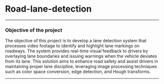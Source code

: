 # Road-lane-detection
***
### Objective of the project
The objective of this project is to develop a lane detection system that processes video footage to identify and highlight lane markings on roadways. The system provides real-time visual feedback to drivers by overlaying lane boundaries and issuing warnings when the vehicle deviates from its lane. This solution aims to enhance road safety and assist drivers in maintaining proper lane discipline, leveraging image processing techniques such as color space conversion, edge detection, and Hough transforms.
***
